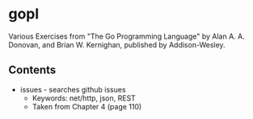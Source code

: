 # gopl
Various Exercises from "The Go Programming Language" by
Alan A. A. Donovan, and Brian W. Kernighan, published by
Addison-Wesley.

## Contents
* issues - searches github issues
  * Keywords: net/http, json, REST
  * Taken from Chapter 4 (page 110)
